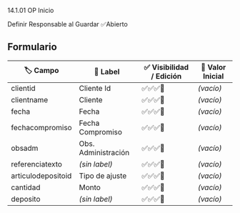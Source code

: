 14.1.01 OP Inicio

Definir Responsable al Guardar
✅Abierto

## Formulario

| 🏷️ Campo           | 💬 Label            | ✅ Visibilidad / Edición | 🧾 Valor Inicial |
| ------------------ | ------------------- | ------------------------ | ---------------- |
| clientid           | Cliente Id          | ✅✅✅🔲                 | _(vacío)_        |
| clientname         | Cliente             | ✅✅✅🔲                 | _(vacío)_        |
| fecha              | Fecha               | ✅✅✅🔲                 | _(vacío)_        |
| fechacompromiso    | Fecha Compromiso    | ✅✅✅🔲                 | _(vacío)_        |
| obsadm             | Obs. Administración | ✅✅✅🔲                 | _(vacío)_        |
| referenciatexto    | _(sin label)_       | ✅✅✅🔲                 | _(vacío)_        |
| articulodepositoid | Tipo de ajuste      | ✅✅✅🔲                 | _(vacío)_        |
| cantidad           | Monto               | ✅✅✅🔲                 | _(vacío)_        |
| deposito           | _(sin label)_       | ✅✅✅🔲                 | _(vacío)_        |
